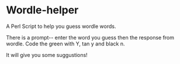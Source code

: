 # Wordle-helper
A Perl Script to help you guess wordle words.


There is a prompt-- enter the word you guess then the response from wordle.  Code the green with Y, tan y and black n.

It will give you some suggustions!
